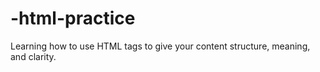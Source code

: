 # -html-practice
Learning how to use HTML tags to give your content structure, meaning, and clarity.
